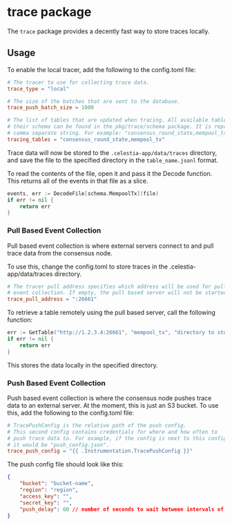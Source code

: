# trace package

The `trace` package provides a decently fast way to store traces locally.

## Usage

To enable the local tracer, add the following to the config.toml file:

```toml
# The tracer to use for collecting trace data.
trace_type = "local"

# The size of the batches that are sent to the database.
trace_push_batch_size = 1000

# The list of tables that are updated when tracing. All available tables and
# their schema can be found in the pkg/trace/schema package. It is represented as a
# comma separate string. For example: "consensus_round_state,mempool_tx".
tracing_tables = "consensus_round_state,mempool_tx"
```

Trace data will now be stored to the `.celestia-app/data/traces` directory, and
save the file to the specified directory in the `table_name.jsonl` format.

To read the contents of the file, open it and pass it the Decode function. This
returns all of the events in that file as a slice.

```go
events, err := DecodeFile[schema.MempoolTx](file)
if err != nil {
    return err
}
```

### Pull Based Event Collection

Pull based event collection is where external servers connect to and pull trace
data from the consensus node.

To use this, change the config.toml to store traces in the
.celestia-app/data/traces directory.

```toml
# The tracer pull address specifies which address will be used for pull based
# event collection. If empty, the pull based server will not be started.
trace_pull_address = ":26661"
```

To retrieve a table remotely using the pull based server, call the following
function:

```go
err := GetTable("http://1.2.3.4:26661", "mempool_tx", "directory to store the file")
if err != nil {
    return err
}
```

This stores the data locally in the specified directory.


### Push Based Event Collection

Push based event collection is where the consensus node pushes trace data to an
external server. At the moment, this is just an S3 bucket. To use this, add the
following to the config.toml file:

```toml
# TracePushConfig is the relative path of the push config.
# This second config contains credentials for where and how often to
# push trace data to. For example, if the config is next to this config,
# it would be "push_config.json".
trace_push_config = "{{ .Instrumentation.TracePushConfig }}"
```

The push config file should look like this:

```json
{
    "bucket": "bucket-name",
    "region": "region",
    "access_key": "",
    "secret_key": "",
    "push_delay": 60 // number of seconds to wait between intervals of pushing all files
}
```
